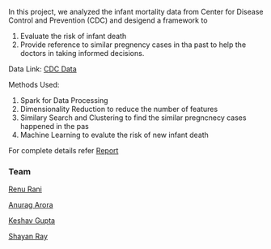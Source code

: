 In this project, we analyzed the infant mortality data from Center for Disease Control and Prevention (CDC) and desigend a framework to

1. Evaluate the risk of infant death
2. Provide reference to similar pregnency cases in tha past to help the doctors in taking informed decisions.

Data Link: [CDC Data](https://www.cdc.gov/nchs/data_access/vitalstatsonline.htm)

Methods Used:

1. Spark for Data Processing
2. Dimensionality Reduction to reduce the number of features
3. Similary Search and Clustering to find the similar pregncnecy cases happened in the pas
4. Machine Learning to evalute the risk of new infant death

For complete details refer [Report](https://github.com/geekyspartan/BigDataSDG3/blob/master/Project%20Report.pdf)

### Team
[Renu Rani](https://github.com/techiepanda)

[Anurag Arora ](https://github.com/geekyspartan)

[Keshav Gupta](https://github.com/keshav11)

[Shayan Ray](https://github.com/shayanray)
